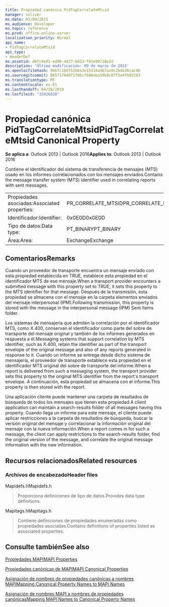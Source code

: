 ```yaml
---
title: Propiedad canónica PidTagCorrelateMtsid
manager: soliver
ms.date: 03/09/2015
ms.audience: Developer
ms.topic: reference
ms.prod: office-online-server
localization_priority: Normal
api_name:
- PidTagCorrelateMtsid
api_type:
- HeaderDef
ms.assetid: d0fc4e91-ed90-4d27-bd23-f01e99728e2d
description: 'Última modificación: 09 de marzo de 2015'
ms.openlocfilehash: 96bfc184752b6a3e15434ad67ac8c2b4b26cac4b
ms.sourcegitcommit: 8657170d071f9bcf680aba50b9c07f2a4fb82283
ms.translationtype: MT
ms.contentlocale: es-ES
ms.lasthandoff: 04/28/2019
ms.locfileid: "33426838"
---
```

# <a name="pidtagcorrelatemtsid-canonical-property"></a><span data-ttu-id="cc02e-103">Propiedad canónica PidTagCorrelateMtsid</span><span class="sxs-lookup"><span data-stu-id="cc02e-103">PidTagCorrelateMtsid Canonical Property</span></span>

  
  
<span data-ttu-id="cc02e-104">**Se aplica a**: Outlook 2013 | Outlook 2016</span><span class="sxs-lookup"><span data-stu-id="cc02e-104">**Applies to**: Outlook 2013 | Outlook 2016</span></span> 
  
<span data-ttu-id="cc02e-105">Contiene el identificador del sistema de transferencia de mensajes (MTS) usado en los informes correlacionados con los mensajes enviados.</span><span class="sxs-lookup"><span data-stu-id="cc02e-105">Contains the message transfer system (MTS) identifier used in correlating reports with sent messages.</span></span>
  
|||
|:-----|:-----|
|<span data-ttu-id="cc02e-106">Propiedades asociadas:</span><span class="sxs-lookup"><span data-stu-id="cc02e-106">Associated properties:</span></span>  <br/> |<span data-ttu-id="cc02e-107">PR_CORRELATE_MTSID</span><span class="sxs-lookup"><span data-stu-id="cc02e-107">PR_CORRELATE_MTSID</span></span>  <br/> |
|<span data-ttu-id="cc02e-108">Identificador:</span><span class="sxs-lookup"><span data-stu-id="cc02e-108">Identifier:</span></span>  <br/> |<span data-ttu-id="cc02e-109">0x0E0D</span><span class="sxs-lookup"><span data-stu-id="cc02e-109">0x0E0D</span></span>  <br/> |
|<span data-ttu-id="cc02e-110">Tipo de datos:</span><span class="sxs-lookup"><span data-stu-id="cc02e-110">Data type:</span></span>  <br/> |<span data-ttu-id="cc02e-111">PT_BINARY</span><span class="sxs-lookup"><span data-stu-id="cc02e-111">PT_BINARY</span></span>  <br/> |
|<span data-ttu-id="cc02e-112">Área:</span><span class="sxs-lookup"><span data-stu-id="cc02e-112">Area:</span></span>  <br/> |<span data-ttu-id="cc02e-113">Exchange</span><span class="sxs-lookup"><span data-stu-id="cc02e-113">Exchange</span></span>  <br/> |
   
## <a name="remarks"></a><span data-ttu-id="cc02e-114">Comentarios</span><span class="sxs-lookup"><span data-stu-id="cc02e-114">Remarks</span></span>

<span data-ttu-id="cc02e-115">Cuando un proveedor de transporte encuentra un mensaje enviado con esta propiedad establecida en TRUE, establece esta propiedad en el identificador MTS de ese mensaje.</span><span class="sxs-lookup"><span data-stu-id="cc02e-115">When a transport provider encounters a submitted message with this property set to TRUE, it sets this property to the MTS identifier for that message.</span></span> <span data-ttu-id="cc02e-116">Después de la transmisión, esta propiedad se almacena con el mensaje en la carpeta elementos enviados del mensaje interpersonal (IPM).</span><span class="sxs-lookup"><span data-stu-id="cc02e-116">Following transmission, this property is stored with the message in the interpersonal message (IPM) Sent Items folder.</span></span>
  
<span data-ttu-id="cc02e-117">Los sistemas de mensajería que admiten la correlación por el identificador MTS, como X.400, conservan el identificador como parte del sobre de transporte del mensaje original y también de los informes generados en respuesta a él.</span><span class="sxs-lookup"><span data-stu-id="cc02e-117">Messaging systems that support correlation by MTS identifier, such as X.400, retain the identifier as part of the transport envelope of the original message and also of any reports generated in response to it.</span></span> <span data-ttu-id="cc02e-118">Cuando un informe se entrega desde dicho sistema de mensajería, el proveedor de transporte establece esta propiedad en el identificador MTS original del sobre de transporte del informe.</span><span class="sxs-lookup"><span data-stu-id="cc02e-118">When a report is delivered from such a messaging system, the transport provider sets this property to the original MTS identifier from the report's transport envelope.</span></span> <span data-ttu-id="cc02e-119">A continuación, esta propiedad se almacena con el informe.</span><span class="sxs-lookup"><span data-stu-id="cc02e-119">This property is then stored with the report.</span></span>
  
<span data-ttu-id="cc02e-120">Una aplicación cliente puede mantener una carpeta de resultados de búsqueda de todos los mensajes que tienen esta propiedad.</span><span class="sxs-lookup"><span data-stu-id="cc02e-120">A client application can maintain a search-results folder of all messages having this property.</span></span> <span data-ttu-id="cc02e-121">Cuando llega un informe para este mensaje, el cliente puede aplicar restricciones a la carpeta de resultados de búsqueda, buscar la versión original del mensaje y correlacionar la información original del mensaje con la nueva información.</span><span class="sxs-lookup"><span data-stu-id="cc02e-121">When a report comes in for such a message, the client can apply restrictions to the search-results folder, find the original version of the message, and correlate the original message information with the new information.</span></span>
  
## <a name="related-resources"></a><span data-ttu-id="cc02e-122">Recursos relacionados</span><span class="sxs-lookup"><span data-stu-id="cc02e-122">Related resources</span></span>

### <a name="header-files"></a><span data-ttu-id="cc02e-123">Archivos de encabezado</span><span class="sxs-lookup"><span data-stu-id="cc02e-123">Header files</span></span>

<span data-ttu-id="cc02e-124">Mapidefs.h</span><span class="sxs-lookup"><span data-stu-id="cc02e-124">Mapidefs.h</span></span>
  
> <span data-ttu-id="cc02e-125">Proporciona definiciones de tipo de datos.</span><span class="sxs-lookup"><span data-stu-id="cc02e-125">Provides data type definitions.</span></span>
    
<span data-ttu-id="cc02e-126">Mapitags.h</span><span class="sxs-lookup"><span data-stu-id="cc02e-126">Mapitags.h</span></span>
  
> <span data-ttu-id="cc02e-127">Contiene definiciones de propiedades enumeradas como propiedades asociadas.</span><span class="sxs-lookup"><span data-stu-id="cc02e-127">Contains definitions of properties listed as associated properties.</span></span>
    
## <a name="see-also"></a><span data-ttu-id="cc02e-128">Consulte también</span><span class="sxs-lookup"><span data-stu-id="cc02e-128">See also</span></span>



[<span data-ttu-id="cc02e-129">Propiedades MAPI</span><span class="sxs-lookup"><span data-stu-id="cc02e-129">MAPI Properties</span></span>](mapi-properties.md)
  
[<span data-ttu-id="cc02e-130">Propiedades canónicas de MAPI</span><span class="sxs-lookup"><span data-stu-id="cc02e-130">MAPI Canonical Properties</span></span>](mapi-canonical-properties.md)
  
[<span data-ttu-id="cc02e-131">Asignación de nombres de propiedades canónicas a nombres MAPI</span><span class="sxs-lookup"><span data-stu-id="cc02e-131">Mapping Canonical Property Names to MAPI Names</span></span>](mapping-canonical-property-names-to-mapi-names.md)
  
[<span data-ttu-id="cc02e-132">Asignación de nombres MAPI a nombres de propiedades canónicas</span><span class="sxs-lookup"><span data-stu-id="cc02e-132">Mapping MAPI Names to Canonical Property Names</span></span>](mapping-mapi-names-to-canonical-property-names.md)

